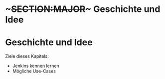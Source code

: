 <!SLIDE subsection>
# ~~~SECTION:MAJOR~~~ Geschichte und Idee

<!SLIDE smbullets>

# Geschichte und Idee
Ziele dieses Kapitels:

* Jenkins kennen lernen
* Mögliche Use-Cases
